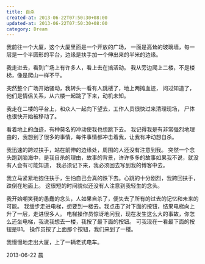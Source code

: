 ```yaml
---
title: 自杀
created-at: 2013-06-22T07:50:30+08:00
updated-at: 2013-06-22T07:50:30+08:00
category: Dream
---
```


我前往一个大厦，这个大厦里面是一个开放的广场，
一面是高耸的玻璃墙，每一层是一个半圆形的平台，边缘是扶手加一个伸出来的半米的边缘。

我走进去，看到广场上有许多人，看上去在搞活动。
我从旁边爬上二楼，不是楼梯，像是爬山一样不平。

突然整个广场开始骚动，我转头一看有人跳楼了，地上两摊血迹，
问过知道了，他们是情侣关系，从六楼一起跳了下来，动机未知。

我走在二楼的平台上，和众人一起向下望去，工作人员很快过来清理现场，
尸体也很快开始被移动了。

看着地上的血迹，有种莫名的冲动使我也想跳下去。
我记得我是有非常强烈地理由的，我想到了很多的事情，每件事情都冲击着我，让我有冲动想自杀。

我迅速的跨过扶手，站在前伸的边缘处，周围的人还没有注意到我。
突然一个念头跑到脑海中，是我自杀的理由，故事的背景，许许多多的故事如果我不说，就没有人会有可能知道，
我必须记下来，我必须回去写到我的博客中去。

我立马紧紧地抱住扶手，生怕自己会真的跌下去。心跳的十分剧烈，我跨回扶手，跌倒在地面上。
这很短的时间貌似还没有人注意到我轻生的念头。

我开始嘲笑我的愚蠢的念头，人如果自杀了，便失去了所有的过去的记忆和未来的可能。
我缓步走进电梯，想要到一楼去。我点击了对下面的按钮，结果电梯向上升了一层，走进很多人。
电梯操作员惊讶地问我，现在发生这么大的事故，你怎么还坐电梯，我说我想去一楼，我按了最下面的按钮。
可我现在一看最下面的按钮是B1。
操作员按了上面那个按钮，我们来到了一楼。

我慢慢地走出大厦，上了一辆老式电车。

2013-06-22 晨
